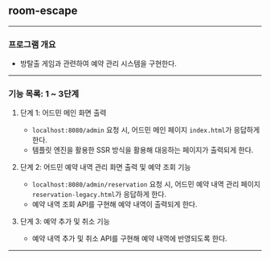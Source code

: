 ## room-escape

---

### 프로그램 개요

- 방탈출 게임과 관련하여 예약 관리 시스템을 구현한다.

---

### 기능 목록: 1 ~ 3단계

1. 단계 1: 어드민 메인 화면 출력
    - `localhost:8080/admin` 요청 시, 어드민 메인 페이지 `index.html`가 응답하게 한다.
    - 템플릿 엔진을 활용한 SSR 방식을 활용해 대응하는 페이지가 출력되게 한다.


2. 단계 2: 어드민 예약 내역 관리 화면 출력 및 예약 조회 기능
    - `localhost:8080/admin/reservation` 요청 시, 어드민 예약 내역 관리 페이지 `reservation-legacy.html`가 응답하게 한다.
    - 예약 내역 조회 API를 구현해 예약 내역이 출력되게 한다.


3. 단계 3: 예약 추가 및 취소 기능
    - 예약 내역 추가 및 취소 API를 구현해 예약 내역에 반영되도록 한다.

---
